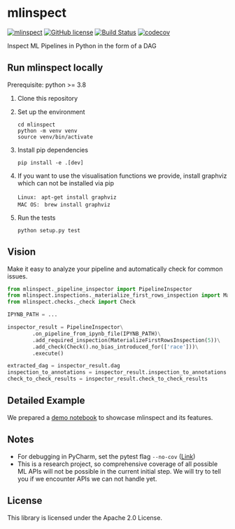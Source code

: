 mlinspect
================================

[![mlinspect](https://img.shields.io/badge/🔎-mlinspect-green)](https://github.com/stefan-grafberger/MLInspect)
[![GitHub license](https://img.shields.io/badge/License-Apache%202.0-yellowgreen.svg)](https://github.com/stefan-grafberger/MLInspect/blob/master/LICENSE)
[![Build Status](https://travis-ci.com/stefan-grafberger/mlinspect.svg?token=x1zHsibRoiV8cZwxNVsj&branch=master)](https://travis-ci.com/stefan-grafberger/MLInspect)
[![codecov](https://codecov.io/gh/stefan-grafberger/MLInspect/branch/master/graph/badge.svg?token=KTMNPBV1ZZ)](https://codecov.io/gh/stefan-grafberger/MLInspect)

Inspect ML Pipelines in Python in the form of a DAG

## Run mlinspect locally

Prerequisite: python >=  3.8

1. Clone this repository
2. Set up the environment

	`cd mlinspect` <br>
	`python -m venv venv` <br>
	`source venv/bin/activate` <br>
	
3. Install pip dependencies 

    `pip install -e .[dev]` <br>
    
4. If you want to use the visualisation functions we provide, install graphviz which can not be installed via pip

    `Linux: ` `apt-get install graphviz` <br>
    `MAC OS: ` `brew install graphviz` <br>

5. Run the tests

    `python setup.py test` <br>
    
## Vision
Make it easy to analyze your pipeline and automatically check for common issues.
```python
from mlinspect._pipeline_inspector import PipelineInspector
from mlinspect.inspections._materialize_first_rows_inspection import MaterializeFirstRowsInspection
from mlinspect.checks._check import Check

IPYNB_PATH = ...

inspector_result = PipelineInspector\
        .on_pipeline_from_ipynb_file(IPYNB_PATH)\
        .add_required_inspection(MaterializeFirstRowsInspection(5))\
        .add_check(Check().no_bias_introduced_for(['race']))\
        .execute()

extracted_dag = inspector_result.dag
inspection_to_annotations = inspector_result.inspection_to_annotations
check_to_check_results = inspector_result.check_to_check_results
```

## Detailed Example
We prepared a [demo notebook](demo/healthcare/healthcare_demo.ipynb) to showcase mlinspect and its features.
    
## Notes
* For debugging in PyCharm, set the pytest flag `--no-cov` ([Link](https://stackoverflow.com/questions/34870962/how-to-debug-py-test-in-pycharm-when-coverage-is-enabled))
* This is a research project, so comprehensive coverage of all possible ML APIs will not be possible in the current initial step. We will try to tell you if we encounter APIs we can not handle yet.

## License
This library is licensed under the Apache 2.0 License.
